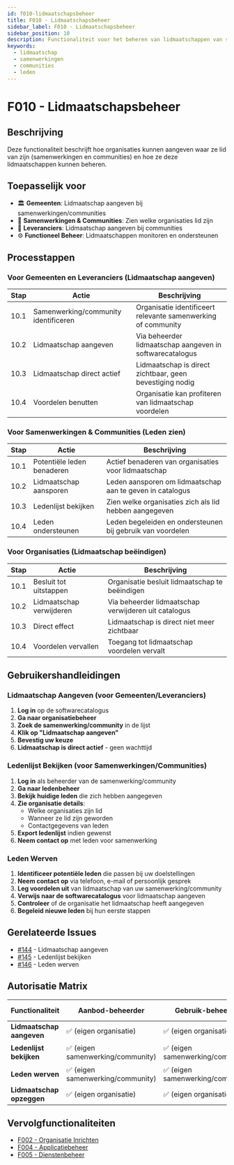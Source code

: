 ```yaml
---
id: f010-lidmaatschapsbeheer
title: F010 - Lidmaatschapsbeheer
sidebar_label: F010 - Lidmaatschapsbeheer
sidebar_position: 10
description: Functionaliteit voor het beheren van lidmaatschappen van samenwerkingen en communities
keywords:
  - lidmaatschap
  - samenwerkingen
  - communities
  - leden
---
```


# F010 - Lidmaatschapsbeheer

## Beschrijving
Deze functionaliteit beschrijft hoe organisaties kunnen aangeven waar ze lid van zijn (samenwerkingen en communities) en hoe ze deze lidmaatschappen kunnen beheren.

## Toepasselijk voor
- 🏛️ **Gemeenten**: Lidmaatschap aangeven bij samenwerkingen/communities
- 🤝 **Samenwerkingen & Communities**: Zien welke organisaties lid zijn
- 🏢 **Leveranciers**: Lidmaatschap aangeven bij communities
- ⚙️ **Functioneel Beheer**: Lidmaatschappen monitoren en ondersteunen

## Processtappen

### Voor Gemeenten en Leveranciers (Lidmaatschap aangeven)
| Stap | Actie | Beschrijving |
|------|-------|--------------|
| 10.1 | Samenwerking/community identificeren | Organisatie identificeert relevante samenwerking of community |
| 10.2 | Lidmaatschap aangeven | Via beheerder lidmaatschap aangeven in softwarecatalogus |
| 10.3 | Lidmaatschap direct actief | Lidmaatschap is direct zichtbaar, geen bevestiging nodig |
| 10.4 | Voordelen benutten | Organisatie kan profiteren van lidmaatschap voordelen |

### Voor Samenwerkingen & Communities (Leden zien)
| Stap | Actie | Beschrijving |
|------|-------|--------------|
| 10.1 | Potentiële leden benaderen | Actief benaderen van organisaties voor lidmaatschap |
| 10.2 | Lidmaatschap aansporen | Leden aansporen om lidmaatschap aan te geven in catalogus |
| 10.3 | Ledenlijst bekijken | Zien welke organisaties zich als lid hebben aangegeven |
| 10.4 | Leden ondersteunen | Leden begeleiden en ondersteunen bij gebruik van voordelen |

### Voor Organisaties (Lidmaatschap beëindigen)
| Stap | Actie | Beschrijving |
|------|-------|--------------|
| 10.1 | Besluit tot uitstappen | Organisatie besluit lidmaatschap te beëindigen |
| 10.2 | Lidmaatschap verwijderen | Via beheerder lidmaatschap verwijderen uit catalogus |
| 10.3 | Direct effect | Lidmaatschap is direct niet meer zichtbaar |
| 10.4 | Voordelen vervallen | Toegang tot lidmaatschap voordelen vervalt |

## Gebruikershandleidingen

### Lidmaatschap Aangeven (voor Gemeenten/Leveranciers)

1. **Log in** op de softwarecatalogus
2. **Ga naar organisatiebeheer**
3. **Zoek de samenwerking/community** in de lijst
4. **Klik op "Lidmaatschap aangeven"**
5. **Bevestig uw keuze**
6. **Lidmaatschap is direct actief** - geen wachttijd

### Ledenlijst Bekijken (voor Samenwerkingen/Communities)

1. **Log in** als beheerder van de samenwerking/community
2. **Ga naar ledenbeheer**
3. **Bekijk huidige leden** die zich hebben aangegeven
4. **Zie organisatie details**:
   - Welke organisaties zijn lid
   - Wanneer ze lid zijn geworden
   - Contactgegevens van leden
5. **Export ledenlijst** indien gewenst
6. **Neem contact op** met leden voor samenwerking

### Leden Werven

1. **Identificeer potentiële leden** die passen bij uw doelstellingen
2. **Neem contact op** via telefoon, e-mail of persoonlijk gesprek
3. **Leg voordelen uit** van lidmaatschap van uw samenwerking/community
4. **Verwijs naar de softwarecatalogus** voor lidmaatschap aangeven
5. **Controleer** of de organisatie het lidmaatschap heeft aangegeven
6. **Begeleid nieuwe leden** bij hun eerste stappen

## Gerelateerde Issues
- [#144](https://github.com/VNG-Realisatie/Softwarecatalogus/issues/144) - Lidmaatschap aangeven
- [#145](https://github.com/VNG-Realisatie/Softwarecatalogus/issues/145) - Ledenlijst bekijken
- [#146](https://github.com/VNG-Realisatie/Softwarecatalogus/issues/146) - Leden werven

## Autorisatie Matrix

| Functionaliteit | Aanbod-beheerder | Gebruik-beheerder | Gebruik-raadpleger | Functioneel beheerder | VNG-raadpleger | Bezoeker |
|------------------|------------------|-------------------|--------------------|-----------------------|----------------|----------|
| **Lidmaatschap aangeven** | ✅ (eigen organisatie) | ✅ (eigen organisatie) | ❌ | ✅ (alle organisaties) | ❌ | ❌ |
| **Ledenlijst bekijken** | ✅ (eigen samenwerking/community) | ✅ (eigen samenwerking/community) | 👁️ (eigen samenwerking/community) | ✅ (alle) | 👁️ (alleen lezen) | ❌ |
| **Leden werven** | ✅ (eigen samenwerking/community) | ✅ (eigen samenwerking/community) | ❌ | ✅ (alle) | ❌ | ❌ |
| **Lidmaatschap opzeggen** | ✅ (eigen organisatie) | ✅ (eigen organisatie) | ❌ | ✅ (alle organisaties) | ❌ | ❌ |

## Vervolgfunctionaliteiten
- [F002 - Organisatie Inrichten](./F002-organisatie-inrichten.md)
- [F004 - Applicatiebeheer](./F004-applicatiebeheer.md)
- [F005 - Dienstenbeheer](./F005-dienstenbeheer.md)
